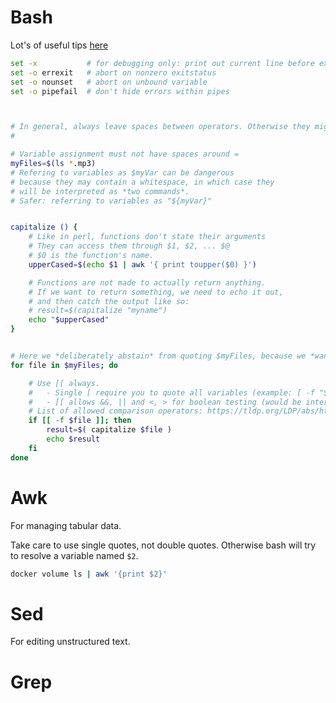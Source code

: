# Bash

Lot's of useful tips [here](https://bertvv.github.io/cheat-sheets/Bash.html)

```bash
set -x           # for debugging only: print out current line before executing it
set -o errexit   # abort on nonzero exitstatus
set -o nounset   # abort on unbound variable
set -o pipefail  # don't hide errors within pipes



# In general, always leave spaces between operators. Otherwise they might get interpreted as one single command. Example: [[-f $f]] <-- Syntax error
# 

# Variable assignment must not have spaces around =
myFiles=$(ls *.mp3)
# Refering to variables as $myVar can be dangerous
# because they may contain a whitespace, in which case they
# will be interpreted as *two commands*.
# Safer: referring to variables as "${myVar}"


capitalize () {
    # Like in perl, functions don't state their arguments
    # They can access them through $1, $2, ... $@
    # $0 is the function's name.
    upperCased=$(echo $1 | awk '{ print toupper($0) }')

    # Functions are not made to actually return anything. 
    # If we want to return something, we need to echo it out, 
    # and then catch the output like so:
    # result=$(capitalize "myname")
    echo "$upperCased"
}


# Here we *deliberately abstain* from quoting $myFiles, because we *want* the variable to expand to multiple values `file1 file2 file3 ...`
for file in $myFiles; do 

    # Use [[ always. 
    #   - Single [ require you to quote all variables (example: [ -f "$f" ])
    #   - [[ allows &&, || and <, > for boolean testing (would be interpreted as pipes in [])
    # List of allowed comparison operators: https://tldp.org/LDP/abs/html/comparison-ops.html
    if [[ -f $file ]]; then 
        result=$( capitalize $file )
        echo $result
    fi
done

```

# Awk
For managing tabular data.

Take care to use single quotes, not double quotes. Otherwise bash will try to resolve a variable named `$2`.
```bash
docker volume ls | awk '{print $2}'
```

# Sed
For editing unstructured text.

# Grep
